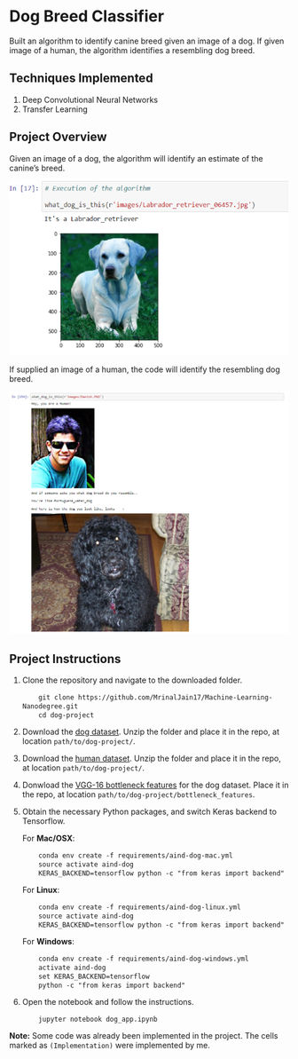 [//]: # (Image References)

[image1]: ./images/for_README_1.PNG "Sample Dog Image"
[image2]: ./images/for_README_2.PNG "Sample Human Image"

Dog Breed Classifier
====================

Built an algorithm to identify canine breed given an image of a dog. If given image of a human, the algorithm identifies a resembling dog breed.

Techniques Implemented
----------------------

1. Deep Convolutional Neural Networks
2. Transfer Learning

Project Overview
----------------

Given an image of a dog, the algorithm will identify an estimate of the canine’s breed. 

![Sample Dog Image][image1]

If supplied an image of a human, the code will identify the resembling dog breed.

![Sample Human Image][image2]

Project Instructions
--------------------

1. Clone the repository and navigate to the downloaded folder.
	
	```	
		git clone https://github.com/MrinalJain17/Machine-Learning-Nanodegree.git
		cd dog-project
	```
2. Download the [dog dataset](https://s3-us-west-1.amazonaws.com/udacity-aind/dog-project/dogImages.zip).  Unzip the folder and place it in the repo, at location `path/to/dog-project/`.
3. Download the [human dataset](https://s3-us-west-1.amazonaws.com/udacity-aind/dog-project/lfw.zip).  Unzip the folder and place it in the repo, at location `path/to/dog-project/`.
4. Donwload the [VGG-16 bottleneck features](https://s3-us-west-1.amazonaws.com/udacity-aind/dog-project/DogVGG16Data.npz) for the dog dataset.  Place it in the repo, at location `path/to/dog-project/bottleneck_features`.
5. Obtain the necessary Python packages, and switch Keras backend to Tensorflow.  

	For __Mac/OSX__:
	```
		conda env create -f requirements/aind-dog-mac.yml
		source activate aind-dog
		KERAS_BACKEND=tensorflow python -c "from keras import backend"
	```

	For __Linux__:
	```
		conda env create -f requirements/aind-dog-linux.yml
		source activate aind-dog
		KERAS_BACKEND=tensorflow python -c "from keras import backend"
	```

	For __Windows__:
	```
		conda env create -f requirements/aind-dog-windows.yml
		activate aind-dog
		set KERAS_BACKEND=tensorflow
		python -c "from keras import backend"
	```
6. Open the notebook and follow the instructions.
	
	```
		jupyter notebook dog_app.ipynb
	```

__Note:__ Some code was already been implemented in the project. The cells marked as `(Implementation)` were implemented by me.